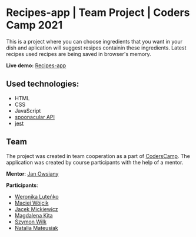 # Recipes-app |  Team Project | Coders Camp 2021
This is a project where you can choose ingredients that you want in your dish and aplication will suggest resipes containin these ingredients. Latest recipes used recipes are being saved in browser's memory.

**Live demo:** [Recipes-app](https://vera98d.github.io/Recipes-app/)

## Used technologies:

- HTML
- CSS
- JavaScript
- [spoonacular API](https://spoonacular.com/food-api)
- [jest](https://jestjs.io/)


## Team
The project was created in team cooperation as a part of [CodersCamp](https://www.coderscamp.pl/).
The application was created by course participants with the help of a mentor.

**Mentor**: [Jan Owsiany](https://github.com/janowsiany)

**Participants**:

- [Weronika Luteńko](https://github.com/vera98d/)
- [Maciej Wójcik](https://github.com/cherrycoke2l)
- [Jacek Mickiewicz](https://github.com/JaCoWymowny)
- [Magdalena Kita](https://github.com/MagdalenaKita)
- [Szymon Wilk](https://github.com/stimon27)
- [Natalia Mateusiak](https://github.com/natimati)
